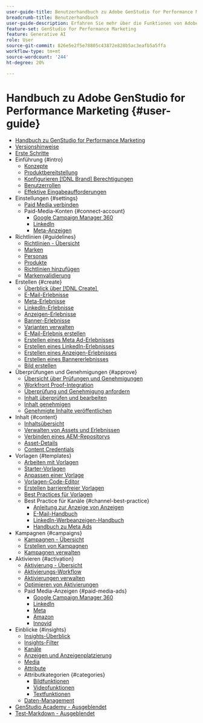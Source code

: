 ```yaml
---
user-guide-title: Benutzerhandbuch zu Adobe GenStudio for Performance Marketing
breadcrumb-title: Benutzerhandbuch
user-guide-description: Erfahren Sie mehr über die Funktionen von Adobe GenStudio for Performance Marketing. Erfahren Sie, wie Sie schnell markenkonforme Assets erstellen, Varianten generieren und Erlebnisse optimieren können.
feature-set: GenStudio for Performance Marketing
feature: Generative AI
role: User
source-git-commit: 826e5e2f5e78805c43872e828b5ac3eafb5a5ffa
workflow-type: tm+mt
source-wordcount: '244'
ht-degree: 20%

---
```



# Handbuch zu Adobe GenStudio for Performance Marketing {#user-guide}

+ [Handbuch zu GenStudio for Performance Marketing](home.md)
+ [Versionshinweise](release-notes.md)
+ [Erste Schritte](get-started.md)
+ Einführung {#intro}
   + [Konzepte](concepts.md)
   + [Produktbereitstellung](product-provisioning.md)
   + [Konfigurieren [!DNL Brand] Berechtigungen](configure-brand-permissions.md)
   + [Benutzerrollen](user-roles.md)
   + [Effektive Eingabeaufforderungen](effective-prompts.md)
+ Einstellungen {#settings}
   + [Paid Media verbinden](connectors/connect-channel.md)
   + Paid-Media-Konten {#connect-account}
      + [Google Campaign Manager 360](connectors/google-cm360.md)
      + [LinkedIn](connectors/linkedin-ads.md)
      + [Meta-Anzeigen](connectors/meta-ads.md)
+ Richtlinien {#guidelines}
   + [Richtlinien - Übersicht](guidelines/overview.md)
   + [Marken](guidelines/brands.md)
   + [Personas](guidelines/personas.md)
   + [Produkte](guidelines/products.md)
   + [Richtlinien hinzufügen](guidelines/add-guidelines.md)
   + [Markenvalidierung](guidelines/brand-validation.md)
+ Erstellen {#create}
   + [Überblick über [!DNL Create] &#x200B;](create/overview.md)
   + [E-Mail-Erlebnisse](create/email-experiences.md)
   + [Meta-Erlebnisse](create/meta-experiences.md)
   + [LinkedIn-Erlebnisse](create/linkedin-experiences.md)
   + [Anzeigen-Erlebnisse](create/display-ad-experiences.md)
   + [Banner-Erlebnisse](create/banner-experiences.md)
   + [Varianten verwalten](create/manage-variants.md)
   + [E-Mail-Erlebnis erstellen](create/create-email-experience.md)
   + [Erstellen eines Meta Ad-Erlebnisses](create/create-meta-ad.md)
   + [Erstellen eines LinkedIn-Erlebnisses](create/create-linkedin.md)
   + [Erstellen eines Anzeigen-Erlebnisses](create/create-display-ad.md)
   + [Erstellen eines Bannererlebnisses](create/create-banner-experience.md)
   + [Bild erstellen](create/generate-assets.md)
+ Überprüfungen und Genehmigungen {#approve}
   + [Übersicht über Prüfungen und Genehmigungen](approvals/overview.md)
   + [Workfront Proof-Integration](approvals/proof-integration.md)
   + [Überprüfung und Genehmigung anfordern](approvals/request-review.md)
   + [Inhalt überprüfen und bearbeiten](approvals/review-and-edit.md)
   + [Inhalt genehmigen](approvals/approve-content.md)
   + [Genehmigte Inhalte veröffentlichen](approvals/publish-content.md)
+ Inhalt {#content}
   + [Inhaltsübersicht](content/overview.md)
   + [Verwalten von Assets und Erlebnissen](content/manage-assets.md)
   + [Verbinden eines AEM-Repositorys](content/connect-aem-repo.md)
   + [Asset-Details](content/asset-details.md)
   + [Content Credentials](content/content-credentials.md)
+ Vorlagen {#templates}
   + [Arbeiten mit Vorlagen](content/use-templates.md)
   + [Starter-Vorlagen](templates/starter-templates.md)
   + [Anpassen einer Vorlage](content/customize-template.md)
   + [Vorlagen-Code-Editor](content/code-editor.md)
   + [Erstellen barrierefreier Vorlagen](content/accessibility-for-templates.md)
   + [Best Practices für Vorlagen](content/best-practices-for-templates.md)
   + Best Practice für Kanäle {#channel-best-practice}
      + [Anleitung zur Anzeige von Anzeigen](templates/display-template.md)
      + [E-Mail-Handbuch](templates/email-template.md)
      + [LinkedIn-Werbeanzeigen-Handbuch](templates/linkedin-template.md)
      + [Handbuch zu Meta Ads](templates/meta-template.md)
+ Kampagnen {#campaigns}
   + [Kampagnen - Übersicht](campaigns/overview.md)
   + [Erstellen von Kampagnen](campaigns/create-campaign.md)
   + [Kampagnen verwalten](campaigns/manage-campaign.md)
+ Aktivieren {#activation}
   + [Aktivierung - Übersicht](activation/overview.md)
   + [Aktivierungs-Workflow](activation/create-activation.md)
   + [Aktivierungen verwalten](activation/manage-activations.md)
   + [Optimieren von Aktivierungen](activation/troubleshooting.md)
   + Paid Media-Anzeigen {#paid-media-ads}
      + [Google Campaign Manager 360](activation/activate-cm360-ad.md)
      + [LinkedIn](activation/activate-linkedin-ad.md)
      + [Meta](activation/activate-meta-ad.md)
      + [Amazon](activation/activate-amazon-ad.md)
      + [Innovid](activation/activate-innovid-ad.md)
+ Einblicke {#insights}
   + [Insights-Überblick](insights/overview.md)
   + [Insights-Filter](insights/filter-views.md)
   + [Kanäle](insights/channels.md)
   + [Anzeigen und Anzeigenplatzierung](insights/ads.md)
   + [Media](insights/media.md)
   + [Attribute](insights/attributes.md)
   + Attributkategorien {#categories}
      + [Bildfunktionen](insights/image-features.md)
      + [Videofunktionen](insights/video-features.md)
      + [Textfunktionen](insights/text-features.md)
   + [Daten-Management](insights/data-management.md)
+ [GenStudio Academy - Ausgeblendet](genstudioacademy.md)
+ [Test-Markdown - Ausgeblendet](test-markdown.md)
